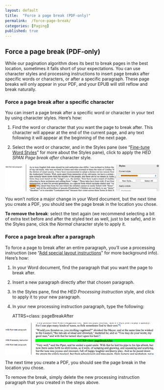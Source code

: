 ```yaml
---
layout: default
title:  "Force a page break (PDF-only)"
permalink:  /force-page-break/
categories: [Paging]
published: true
---
```


<section data-type="chapter" class="hsecchapter" data-hederis-type="hsecchapter" id="force-page-break" data-pi-attrs="id: force-page-break" role="doc-chapter" title="Force a page break (PDF-only)"><h1 data-hederis-type="hblkchaptitle" class="hblkchaptitle" id="pv4cqRZjW">Force a page break (PDF-only)</h1>
    <p class="hblkp" data-hederis-type="hblkp" id="p3qp2xcN2">While our pagination algorithm does its best to break pages in the best location, sometimes it falls short of your expectations. You can use character styles and processing instructions to insert page breaks after specific words or characters, or after a specific paragraph. These page breaks will only appear in your PDF, and your EPUB will still reflow and break naturally.</p>
    <section class="hwprsubsection" data-hederis-type="hwprsubsection" id="ptsUUTodB" data-type="subsection" title="Subsection 1"><h1 data-hederis-type="hblkchaptitle" class="hblkchaptitle" id="pKIeJDTKe">Force a page break after a specific character</h1>
    <p class="hblkp" data-hederis-type="hblkp" id="pHkkBPNlI">You can insert a page break after a specific word or character in your text by using character styles. Here&#8217;s how:</p>
    <ol class="hwprnum-list" data-hederis-type="hwprnum-list" id="pkoE9buUy"><li class="hblkoli" data-hederis-type="hblkoli" id="lilFnMMBsh"><p class="hblkoli" data-hederis-type="hblkoli" id="pxPbmOoHv">Find the word or character that you want the page to break after. This character will appear at the end of the current page, and any text following it will appear at the beginning of the next page.</p></li>
    <li class="hblkoli" data-hederis-type="hblkoli" id="liyTfWL0DA"><p class="hblkoli" data-hederis-type="hblkoli" id="pvFI48OmX">Select the word or character, and in the Styles pane (see &#8220;<a href="{% post_url 2019-05-21-14-Fine-tuneWordStyles %}"><span class="Hyperlink">Fine-tune Word Styles</span></a>&#8221; for more about the Styles pane), click to apply the <em>HED SPAN </em><em>Pag</em><em>e break after</em><em> </em>character style<em>.</em></p></li>
    </ol>
    <img data-hederis-type="hblkimg" class="hblkimg" id="plaaK2eD8" src="/images/forcecharbr.png"/>
    <p class="hblkp" data-hederis-type="hblkp" id="pmfLbo7Xf">You won&#8217;t notice a major change in your Word document, but the next time you create a PDF, you should see the page break in the location you chose.</p>
    <p class="hblkp" data-hederis-type="hblkp" id="pdEYfIsAY"><strong>To remove the break</strong>: select the text again (we recommend selecting a bit of extra text before and after the styled text as well, just to be safe), and in the Styles pane, click the <em>Normal</em> character style to apply it.</p>
    </section>
    <section class="hwprsubsection" data-hederis-type="hwprsubsection" id="p1FbJamvf" data-type="subsection" title="Subsection 2"><h1 data-hederis-type="hblkchaptitle" class="hblkchaptitle" id="p72nNlczP">Force a page break after a paragraph</h1>
    <p class="hblkp" data-hederis-type="hblkp" id="pBmSGfzJu">To force a page to break after an entire paragraph, you&#8217;ll use a processing instruction (see &#8220;<a href="{% post_url 2019-05-21-24-Addspeciallayoutinstructions %}"><span class="Hyperlink">Add special layout instructions</span></a>&#8221; for more background info). Here&#8217;s how:</p>
    <ol class="hwprnum-list" data-hederis-type="hwprnum-list" id="pivAzEWqW"><li class="hblkoli" data-hederis-type="hblkoli" id="lirKHcNDRD"><p class="hblkoli" data-hederis-type="hblkoli" id="p62dzvDTI">In your Word document, find the paragraph that you want the page to break after.</p></li>
    <li class="hblkoli" data-hederis-type="hblkoli" id="lix4yp1P6t"><p class="hblkoli" data-hederis-type="hblkoli" id="pYKZQoC1u">Insert a new paragraph directly after that chosen paragraph.</p></li>
    <li class="hblkoli" data-hederis-type="hblkoli" id="li7rPqrqWg"><p class="hblkoli" data-hederis-type="hblkoli" id="pL4CMRCED">In the Styles pane, find the <em>HED Processing instruction</em> style, and click to apply it to your new paragraph.</p></li>
    <li class="hblkoli" data-hederis-type="hblkoli" id="liAjaJkj93"><p class="hblkoli" data-hederis-type="hblkoli" id="pDedP6um4">In your new processing instruction paragraph, type the following:</p><div class="hwprliteral" data-hederis-type="hwprliteral" id="pUYrayaKZ" data-type="programlisting" role="doc-example"><p class="hblkp" data-hederis-type="hblkp" id="pc4zpjQef">ATTRS=class: pageBreakAfter</p></div>
    </li>
    </ol>
    <img data-hederis-type="hblkimg" class="hblkimg" id="puIGSi12Y" src="/images/forcebr.png"/>
    <p class="hblkp" data-hederis-type="hblkp" id="pwpmyfjUB">The next time you create a PDF, you should see the page break in the location you chose.</p>
    <p class="hblkp" data-hederis-type="hblkp" id="pp5NYZuBk">To remove the break, simply delete the new processing instruction paragraph that you created in the steps above.</p>
    </section>
    </section>
    